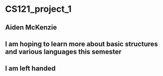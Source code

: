 # CS121_project_1

## Aiden McKenzie

## I am hoping to learn more about basic structures and various languages this semester

## I am **left handed**

